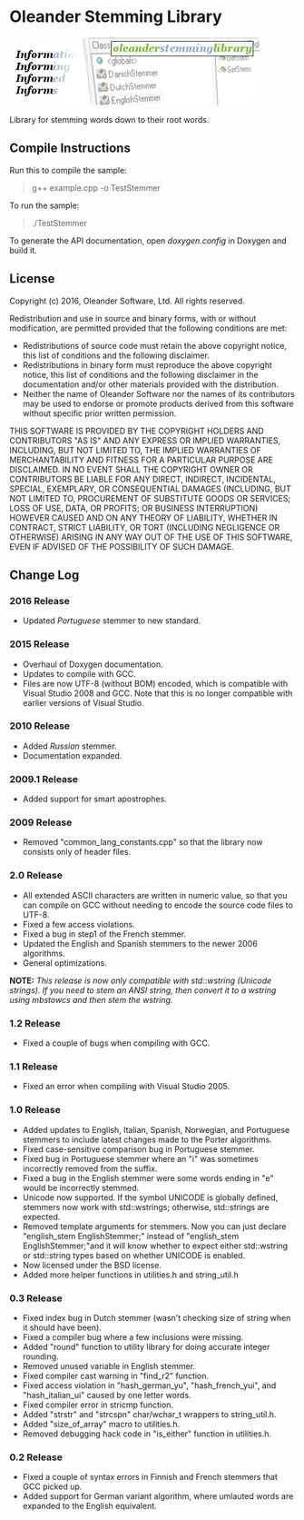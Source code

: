 # Oleander Stemming Library

![logo](stemming.png)

Library for stemming words down to their root words.

## Compile Instructions

Run this to compile the sample:

> g++ example.cpp -o TestStemmer

To run the sample:

> ./TestStemmer

To generate the API documentation, open _doxygen.config_ in Doxygen and build it.

## License

Copyright (c) 2016, Oleander Software, Ltd.
All rights reserved.

Redistribution and use in source and binary forms, with or without modification, are permitted provided that the following conditions are met:

* Redistributions of source code must retain the above copyright notice, this list of conditions and the following disclaimer.
* Redistributions in binary form must reproduce the above copyright notice, this list of conditions and the following disclaimer in the documentation and/or other materials provided with the distribution.
* Neither the name of Oleander Software nor the names of its contributors may be used to endorse or promote products derived from this software without specific prior written permission.

THIS SOFTWARE IS PROVIDED BY THE COPYRIGHT HOLDERS AND CONTRIBUTORS "AS IS" AND ANY EXPRESS OR IMPLIED WARRANTIES, INCLUDING, BUT NOT LIMITED TO, THE IMPLIED WARRANTIES OF MERCHANTABILITY AND FITNESS FOR A PARTICULAR PURPOSE ARE DISCLAIMED. IN NO EVENT SHALL THE COPYRIGHT OWNER OR CONTRIBUTORS BE LIABLE FOR ANY DIRECT, INDIRECT, INCIDENTAL, SPECIAL, EXEMPLARY, OR CONSEQUENTIAL DAMAGES (INCLUDING, BUT NOT LIMITED TO, PROCUREMENT OF SUBSTITUTE GOODS OR SERVICES; LOSS OF USE, DATA, OR PROFITS; OR BUSINESS INTERRUPTION) HOWEVER CAUSED AND ON ANY THEORY OF LIABILITY, WHETHER IN CONTRACT, STRICT LIABILITY, OR TORT (INCLUDING NEGLIGENCE OR OTHERWISE) ARISING IN ANY WAY OUT OF THE USE OF THIS SOFTWARE, EVEN IF ADVISED OF THE POSSIBILITY OF SUCH DAMAGE.

## Change Log

### 2016 Release
- Updated *Portuguese* stemmer to new standard.

### 2015 Release
- Overhaul of Doxygen documentation.
- Updates to compile with GCC.
- Files are now UTF-8 (without BOM) encoded, which is compatible with Visual Studio 2008 and GCC. Note that this is no longer compatible with earlier versions of Visual Studio.

### 2010 Release
- Added *Russian* stemmer.
- Documentation expanded.

### 2009.1 Release
- Added support for smart apostrophes.


### 2009 Release
- Removed "common_lang_constants.cpp" so that the library now consists only of header files.

### 2.0 Release
- All extended ASCII characters are written in numeric value, so that you can compile on GCC without needing to encode the source code files to UTF-8.
- Fixed a few access violations.
- Fixed a bug in step1 of the French stemmer.
- Updated the English and Spanish stemmers to the newer 2006 algorithms.
- General optimizations.

**NOTE:** *This release is now only compatible with std::wstring (Unicode strings). If you need to stem an ANSI string, then convert it to a wstring using mbstowcs and then stem the wstring.*

### 1.2 Release
- Fixed a couple of bugs when compiling with GCC.

### 1.1 Release
- Fixed an error when compiling with Visual Studio 2005.

### 1.0 Release
- Added updates to English, Italian, Spanish, Norwegian, and Portuguese stemmers to include latest changes made to the Porter algorithms.
- Fixed case-sensitive comparison bug in Portuguese stemmer.
- Fixed bug in Portuguese stemmer where an "i" was sometimes incorrectly removed from the suffix.
- Fixed a bug in the English stemmer were some words ending in "e" would be incorrectly stemmed.
- Unicode now supported. If the symbol UNICODE is globally defined, stemmers now work with std::wstrings; otherwise, std::strings are expected.
- Removed template arguments for stemmers. Now you can just declare "english_stem EnglishStemmer;" instead of "english_stem<char> EnglishStemmer;"and it will know whether to expect either std::wstring or std::string types based on whether UNICODE is enabled.
- Now licensed under the BSD license.
- Added more helper functions in utilities.h and string_util.h

### 0.3 Release
- Fixed index bug in Dutch stemmer (wasn't checking size of string when it should have been).
- Fixed a compiler bug where a few inclusions were missing.
- Added "round" function to utility library for doing accurate integer rounding.
- Removed unused variable in English stemmer.
- Fixed compiler cast warning in "find_r2" function.
- Fixed access violation in "hash_german_yu", "hash_french_yui", and "hash_italian_ui" caused by one letter words.
- Fixed compiler error in stricmp function.
- Added "strstr" and "strcspn" char/wchar_t wrappers to string_util.h.
- Added "size_of_array" macro to utilities.h.
- Removed debugging hack code in "is_either" function in utilities.h.

### 0.2 Release

- Fixed a couple of syntax errors in Finnish and French stemmers that GCC picked up.
- Added support for German variant algorithm, where umlauted words are expanded to the English equivalent.